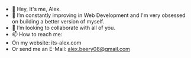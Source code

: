 - 👋 Hey, It's me, Alex.
- 🌱 I’m constantly improving in Web Development and I'm very obsessed on building a better version of myself.
- 💞️ I’m looking to collaborate with all of you.
- 📫 How to reach me: 
- On my website: its-alex.com
- Or send me an E-Mail: alex.beery08@gmail.com
